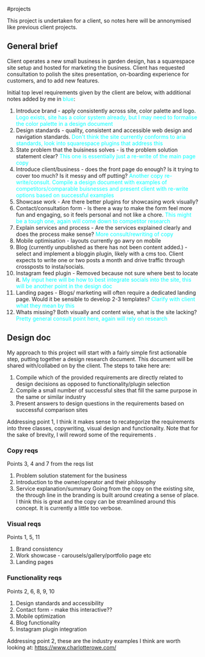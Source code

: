 #projects 

This project is undertaken for a client, so notes here will be annonymised like previous client projects.

## General brief
Client operates a new small business in garden design, has a squarespace site setup and hosted for marketing the business. Client has requested consultation to polish the sites presentation, on-boarding experience for customers, and to add new features.

Initial top level requirements given by the client are below, with additional notes added by me in <span style="color: cyan;">blue</span>:
1. Introduce brand - apply consistently across site, color palette and logo. <span style="color: cyan;">Logo exists, site has a color system already, but I may need to formalise the color palette in a design document</span>
2. Design standards - quality, consistent and accessible web design and navigation standards. <span style="color: cyan;">Don't think the site currently conforms to aria standards, look into squarespace plugins that address this</span>
3. State problem that the buisiness solves - is the problem solution statement clear? <span style="color: cyan;">This one is essentially just a re-write of the main page copy</span>
4. Introduce client/business - does the front page do enough? Is it trying to cover too much? Is it messy and off putting? <span style="color: cyan;">Another copy re-write/consult. Compile a design document with examples of competitors/comparable buisnesses and present client with re-write options based on successful examples</span>
5. Showcase work - Are there better plugins for showcasing work visually?
6. Contact/consultation form - Is there a way to make the form feel more fun and engaging, so it feels personal and not like a chore. <span style="color: cyan;">This might be a tough one, again will come down to competitor research</span>
7. Explain services and process - Are the services explained clearly and does the process make sense? <span style="color: cyan;">More consult/rewriting of copy</span>
8. Mobile optimisation - layouts currently go awry on mobile
9. Blog (currently unpublished as there has not been content added.) - select and implement a bloggin plugin, likely with a cms too. Client expects to write one or two posts a month and drive traffic through crossposts to insta/socials.
10. Instagram feed plugin - Removed because not sure where best to locate it. <span style="color: cyan;">My input here will be how to best integrate socials into the site, this will be another point in the design doc</span>
11. Landing pages - Blogs/ marketing will often require a dedicated landing page. Would it be sensible to develop 2-3 templates? <span style="color: cyan;">Clarify with client what they mean by this</span>
12. Whats missing? Both visually and content wise, what is the site lacking? <span style="color: cyan;">Pretty general consult point here, again will rely on research</span>

## Design doc
My approach to this project will start with a fairly simple first actionable step, putting together a design research document. This document will be shared with/collabed on by the client. The steps to take here are:
1. Compile which of the provided requirements are directly related to design decisions as opposed to functionality/plugin selection
2. Compile a small number of successful sites that fill the same purpose in the same or similar industry
3. Present answers to design questions in the requirements based on successful comparison sites

Addressing point 1, I think it makes sense to recategorize the requirements into three classes, copywriting, visual design and functionality. Note that for the sake of brevity, I will reword some of the requirements .

### Copy reqs
Points 3, 4 and 7 from the reqs list
1. Problem solution statement for the business
2. Introduction to the owner/operator and their philosophy
3. Service explanation/summary
Going from the copy on the existing site, the through line in the branding is built around creating a sense of place. I think this is great and the copy can be streamlined around this concept. It is currently a little too verbose.

### Visual reqs
Points 1, 5, 11
1. Brand consistency
2. Work showcase - carousels/gallery/portfolio page etc
3. Landing pages

### Functionality reqs
Points 2, 6, 8, 9, 10
1. Design standards and accessibility
2. Contact form - make this interactive??
3. Mobile optimization
4. Blog functionality
5. Instagram plugin integration

Addressing point 2, these are the industry examples I think are worth looking at:
https://www.charlotterowe.com/